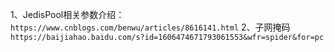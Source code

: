 1、JedisPool相关参数介绍：`https://www.cnblogs.com/benwu/articles/8616141.html`
2、子网掩码`https://baijiahao.baidu.com/s?id=1606474671793061553&wfr=spider&for=pc`